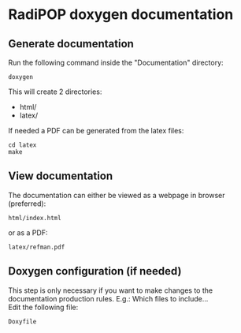 # RadiPOP doxygen documentation 


## Generate documentation
Run the following command inside the "Documentation" directory: 

    doxygen 

This will create 2 directories:

- html/
- latex/
    
If needed a PDF can be generated from the latex files: 

    cd latex 
    make 
    

## View documentation 
The documentation can either be viewed as a webpage in browser (preferred): 

    html/index.html

or as a PDF: 

    latex/refman.pdf


## Doxygen configuration (if needed)
This step is only necessary if you want to make changes to the documentation production rules. E.g.: Which files to include... <br>
Edit the following file: 

    Doxyfile